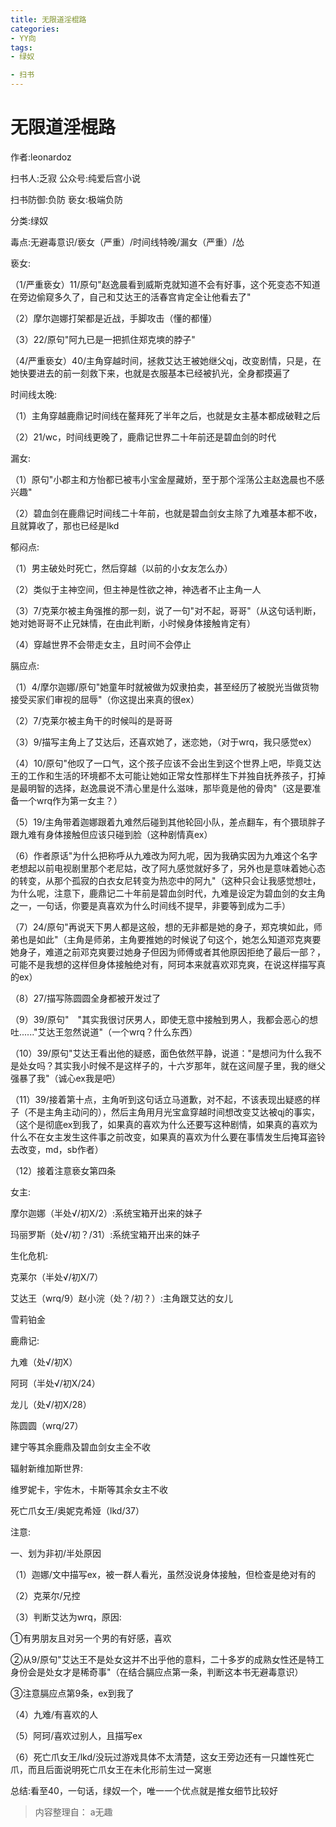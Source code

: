 ```yaml
---
title: 无限道淫棍路
categories:
- YY向
tags:
- 绿奴

- 扫书
---
```

# 无限道淫棍路
作者:leonardoz

扫书人:乏寂 公众号:纯爱后宫小说

扫书防御:负防 亵女:极端负防

分类:绿奴

毒点:无避毒意识/亵女（严重）/时间线特晚/漏女（严重）/怂

亵女:

（1/严重亵女）11/原句"赵逸晨看到威斯克就知道不会有好事，这个死变态不知道在旁边偷窥多久了，自己和艾达王的活春宫肯定全让他看去了"

（2）摩尔迦娜打架都是近战，手脚攻击（懂的都懂）

（3）22/原句"阿九已是一把抓住郑克塽的脖子"

（4/严重亵女）40/主角穿越时间，拯救艾达王被她继父qj，改变剧情，只是，在她快要进去的前一刻救下来，也就是衣服基本已经被扒光，全身都摸遍了

时间线太晚:

（1）主角穿越鹿鼎记时间线在鳌拜死了半年之后，也就是女主基本都成破鞋之后

（2）21/wc，时间线更晚了，鹿鼎记世界二十年前还是碧血剑的时代

漏女:

（1）原句"小郡主和方怡都已被韦小宝金屋藏娇，至于那个淫荡公主赵逸晨也不感兴趣"

（2）碧血剑在鹿鼎记时间线二十年前，也就是碧血剑女主除了九难基本都不收，且就算收了，那也已经是lkd

郁闷点:

（1）男主破处时死亡，然后穿越（以前的小女友怎么办）

（2）类似于主神空间，但主神是性欲之神，神选者不止主角一人

（3）7/克莱尔被主角强推的那一刻，说了一句"对不起，哥哥"（从这句话判断，她对她哥哥不止兄妹情，在由此判断，小时候身体接触肯定有）

（4）穿越世界不会带走女主，且时间不会停止

膈应点:

（1）4/摩尔迦娜/原句"她童年时就被做为奴隶拍卖，甚至经历了被脱光当做货物接受买家们审视的屈辱"（你这提出来真的很ex）

（2）7/克莱尔被主角干的时候叫的是哥哥

（3）9/描写主角上了艾达后，还喜欢她了，迷恋她，（对于wrq，我只感觉ex）

（4）10/原句"他叹了一口气，这个孩子应该不会出生到这个世界上吧，毕竟艾达王的工作和生活的环境都不太可能让她如正常女性那样生下并独自抚养孩子，打掉是最明智的选择，赵逸晨说不清心里是什么滋味，那毕竟是他的骨肉"（这是要准备一个wrq作为第一女主？）

（5）19/主角带着迦娜跟着九难然后碰到其他轮回小队，差点翻车，有个猥琐胖子跟九难有身体接触但应该只碰到脸（这种剧情真ex）

（6）作者原话"为什么把称呼从九难改为阿九呢，因为我确实因为九难这个名字老想起以前电视剧里那个老尼姑，改了阿九感觉就好多了，另外也是意味着她心态的转变，从那个孤寂的白衣女尼转变为热恋中的阿九"（这种只会让我感觉想吐，为什么呢，注意下，鹿鼎记二十年前是碧血剑时代，九难是设定为碧血剑的女主角之一，一句话，你要是真喜欢为什么时间线不提早，非要等到成为二手）

（7）24/原句"再说天下男人都是这般，想的无非都是她的身子，郑克塽如此，师弟也是如此"（主角是师弟，主角要推她的时候说了句这个，她怎么知道邓克爽要她身子，难道之前邓克爽要过她身子但因为师傅或者其他原因拒绝了最后一部？，可能不是我想的这样但身体接触绝对有，阿珂本来就喜欢邓克爽，在说这样描写真的ex）

（8）27/描写陈圆圆全身都被开发过了

（9）39/原句"　"其实我很讨厌男人，即使无意中接触到男人，我都会恶心的想吐......"艾达王忽然说道"（一个wrq？什么东西）

（10）39/原句"艾达王看出他的疑惑，面色依然平静，说道："是想问为什么我不是处女吗？其实我小时候不是这样子的，十六岁那年，就在这间屋子里，我的继父强暴了我"（诚心ex我是吧）

（11）39/接着第十点，主角听到这句话立马道歉，对不起，不该表现出疑惑的样子（不是主角主动问的），然后主角用月光宝盒穿越时间想改变艾达被qj的事实，（这个是彻底ex到我了，如果真的喜欢为什么还要写这种剧情，如果真的喜欢为什么不在女主发生这件事之前改变，如果真的喜欢为什么要在事情发生后掩耳盗铃去改变，md，sb作者）

（12）接着注意亵女第四条

女主:

摩尔迦娜（半处√/初X/2）:系统宝箱开出来的妹子

玛丽罗斯（处√/初？/31）:系统宝箱开出来的妹子

生化危机:

克莱尔（半处√/初X/7）

艾达王（wrq/9）赵小浣（处？/初？）:主角跟艾达的女儿

雪莉铂金

鹿鼎记:

九难（处√/初X）

阿珂（半处√/初Ⅹ/24）

龙儿（处√/初X/28）

陈圆圆（wrq/27）

建宁等其余鹿鼎及碧血剑女主全不收

辐射新维加斯世界:

维罗妮卡，宇佐木，卡斯等其余女主不收

死亡爪女王/奥妮克希娅（lkd/37）

注意:

一、划为非初/半处原因

（1）迦娜/文中描写ex，被一群人看光，虽然没说身体接触，但检查是绝对有的

（2）克莱尔/兄控

（3）判断艾达为wrq，原因:

①有男朋友且对另一个男的有好感，喜欢

②从9/原句"艾达王不是处女这并不出乎他的意料，二十多岁的成熟女性还是特工身份会是处女才是稀奇事"（在结合膈应点第一条，判断这本书无避毒意识）

③注意膈应点第9条，ex到我了

（4）九难/有喜欢的人

（5）阿珂/喜欢过别人，且描写ex

（6）死亡爪女王/lkd/没玩过游戏具体不太清楚，这女王旁边还有一只雄性死亡爪，而且后面说明死亡爪女王在未化形前生过一窝崽

总结:看至40，一句话，绿奴一个，唯一一个优点就是推女细节比较好


> 内容整理自： a无趣